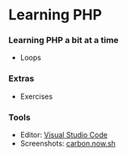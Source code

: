 # Learning PHP

### Learning PHP a bit at a time

- Loops

### Extras

- Exercises

### Tools

- Editor: [Visual Studio Code](https://code.visualstudio.com/)
- Screenshots: [carbon.now.sh](https://carbon.now.sh/)
